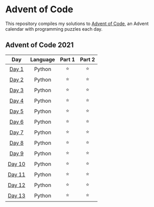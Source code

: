 # Advent of Code

This repository compiles my solutions to [Advent of Code](https://adventofcode.com/), an Advent calendar with programming puzzles each day.

## Advent of Code 2021

|                      Day                       | Language | Part 1 | Part 2 |
|:----------------------------------------------:|:--------:|:------:|:------:|
|  [Day 1](https://adventofcode.com/2021/day/1)  |  Python  |   ⭐    |   ⭐    |
|  [Day 2](https://adventofcode.com/2021/day/2)  |  Python  |   ⭐    |   ⭐    |
|  [Day 3](https://adventofcode.com/2021/day/3)  |  Python  |   ⭐    |   ⭐    |
|  [Day 4](https://adventofcode.com/2021/day/4)  |  Python  |   ⭐    |   ⭐    |
|  [Day 5](https://adventofcode.com/2021/day/5)  |  Python  |   ⭐    |   ⭐    |
|  [Day 6](https://adventofcode.com/2021/day/6)  |  Python  |   ⭐    |   ⭐    |
|  [Day 7](https://adventofcode.com/2021/day/7)  |  Python  |   ⭐    |   ⭐    |
|  [Day 8](https://adventofcode.com/2021/day/8)  |  Python  |   ⭐    |   ⭐    |
|  [Day 9](https://adventofcode.com/2021/day/9)  |  Python  |   ⭐    |   ⭐    |
| [Day 10](https://adventofcode.com/2021/day/10) |  Python  |   ⭐    |   ⭐    |
| [Day 11](https://adventofcode.com/2021/day/11) |  Python  |   ⭐    |   ⭐    |
| [Day 12](https://adventofcode.com/2021/day/12) |  Python  |   ⭐    |   ⭐    |
| [Day 13](https://adventofcode.com/2021/day/13) |  Python  |   ⭐    |   ⭐    |
